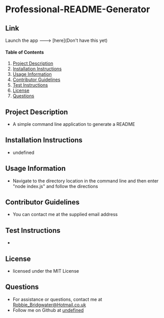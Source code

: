 # Professional-README-Generator

  ## Link
  Launch the app ---> [here](Don't have this yet)

  #### Table of Contents
  1. [Project Description](#project-description)
  2. [Installation Instructions](#installation-instructions)
  3. [Usage Information](#usage-information)
  4. [Contributor Guidelines](#contributor-guidelines)
  5. [Test Instructions](#test-instructions)
  6. [License](#license)
  7. [Questions](#questions)

  ## Project Description
  * A simple command line application to generate a README
  ## Installation Instructions
  * undefined
  ## Usage Information
  * Navigate to the directory location in the command line and then enter "node index.js" and follow the directions
  ## Contributor Guidelines
  * You can contact me at the supplied email address
  ## Test Instructions
  * 
  ## License
  * licensed under the MIT License
  ## Questions
  * For assistance or questions, contact me at Robbie_Bridgwater@Hotmail.co.uk
  * Follow me on Github at [undefined](http://github.com/undefined)
